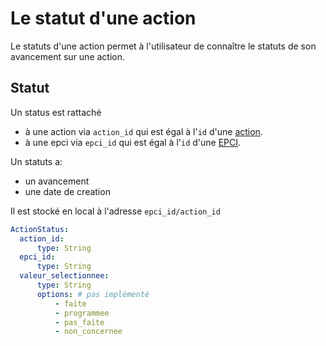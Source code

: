 # Le statut d'une action

Le statuts d'une action permet à l'utilisateur de connaître le statuts de son avancement sur une action.


## Statut
Un status est rattaché
- à une action via `action_id` qui est égal à l'`id` d'une [action](action.md).
- à une epci via `epci_id` qui est égal à l'`id` d'une [EPCI](epci.md).

Un statuts a:
- un avancement
- une date de creation

Il est stocké en local à l'adresse `epci_id/action_id`

```yaml
ActionStatus:
  action_id:
      type: String
  epci_id:
      type: String
  valeur_selectionnee:
      type: String
      options: # pas implémenté
          - faite
          - programmee
          - pas_faite
          - non_concernee
```


